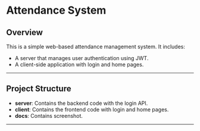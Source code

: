 # Attendance System

## Overview

This is a simple web-based attendance management system. It includes:
- A server that manages user authentication using JWT.
- A client-side application with login and home pages.

---

## Project Structure

- **server**: Contains the backend code with the login API.
- **client**: Contains the frontend code with login and home pages.
- **docs**: Contains screenshot.

---
